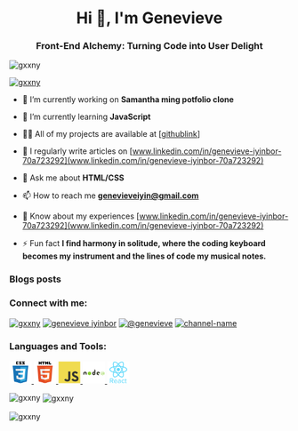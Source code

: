 <h1 align="center">Hi 👋, I'm Genevieve</h1>
<h3 align="center">Front-End Alchemy: Turning Code into User Delight</h3>

<p align="left"> <img src="https://komarev.com/ghpvc/?username=gxxny&label=Profile%20views&color=0e75b6&style=flat" alt="gxxny" /> </p>

<p align="left"> <a href="https://github.com/ryo-ma/github-profile-trophy"><img src="https://github-profile-trophy.vercel.app/?username=gxxny" alt="gxxny" /></a> </p>

- 🔭 I’m currently working on **Samantha ming potfolio clone**

- 🌱 I’m currently learning **JavaScript**

- 👨‍💻 All of my projects are available at [[githublink](https://github.com/gxxny)]

- 📝 I regularly write articles on [www.linkedin.com/in/genevieve-iyinbor-70a723292](www.linkedin.com/in/genevieve-iyinbor-70a723292)

- 💬 Ask me about **HTML/CSS**

- 📫 How to reach me **genevieveiyin@gmail.com**

- 📄 Know about my experiences [www.linkedin.com/in/genevieve-iyinbor-70a723292](www.linkedin.com/in/genevieve-iyinbor-70a723292)

- ⚡ Fun fact **I find harmony in solitude, where the coding keyboard becomes my instrument and the lines of code my musical notes.**

### Blogs posts
<!-- BLOG-POST-LIST:START -->
<!-- BLOG-POST-LIST:END -->

<h3 align="left">Connect with me:</h3>
<p align="left">
<a href="https://codepen.io/gxxny" target="blank"><img align="center" src="https://raw.githubusercontent.com/rahuldkjain/github-profile-readme-generator/master/src/images/icons/Social/codepen.svg" alt="gxxny" height="30" width="40" /></a>
<a href="https://linkedin.com/in/genevieve iyinbor" target="blank"><img align="center" src="https://raw.githubusercontent.com/rahuldkjain/github-profile-readme-generator/master/src/images/icons/Social/linked-in-alt.svg" alt="genevieve iyinbor" height="30" width="40" /></a>
<a href="https://medium.com/@genevieve" target="blank"><img align="center" src="https://raw.githubusercontent.com/rahuldkjain/github-profile-readme-generator/master/src/images/icons/Social/medium.svg" alt="@genevieve" height="30" width="40" /></a>
<a href="https://www.youtube.com/c/channel-name" target="blank"><img align="center" src="https://raw.githubusercontent.com/rahuldkjain/github-profile-readme-generator/master/src/images/icons/Social/youtube.svg" alt="channel-name" height="30" width="40" /></a>
</p>

<h3 align="left">Languages and Tools:</h3>
<p align="left"> <a href="https://www.w3schools.com/css/" target="_blank" rel="noreferrer"> <img src="https://raw.githubusercontent.com/devicons/devicon/master/icons/css3/css3-original-wordmark.svg" alt="css3" width="40" height="40"/> </a> <a href="https://www.w3.org/html/" target="_blank" rel="noreferrer"> <img src="https://raw.githubusercontent.com/devicons/devicon/master/icons/html5/html5-original-wordmark.svg" alt="html5" width="40" height="40"/> </a> <a href="https://developer.mozilla.org/en-US/docs/Web/JavaScript" target="_blank" rel="noreferrer"> <img src="https://raw.githubusercontent.com/devicons/devicon/master/icons/javascript/javascript-original.svg" alt="javascript" width="40" height="40"/> </a> <a href="https://nodejs.org" target="_blank" rel="noreferrer"> <img src="https://raw.githubusercontent.com/devicons/devicon/master/icons/nodejs/nodejs-original-wordmark.svg" alt="nodejs" width="40" height="40"/> </a> <a href="https://reactjs.org/" target="_blank" rel="noreferrer"> <img src="https://raw.githubusercontent.com/devicons/devicon/master/icons/react/react-original-wordmark.svg" alt="react" width="40" height="40"/> </a> </p>

<p><img align="left" src="https://github-readme-stats.vercel.app/api/top-langs?username=gxxny&show_icons=true&locale=en&layout=compact" alt="gxxny" /></p>

<p>&nbsp;<img align="center" src="https://github-readme-stats.vercel.app/api?username=gxxny&show_icons=true&locale=en" alt="gxxny" /></p>

<p><img align="center" src="https://github-readme-streak-stats.herokuapp.com/?user=gxxny&" alt="gxxny" /></p>
